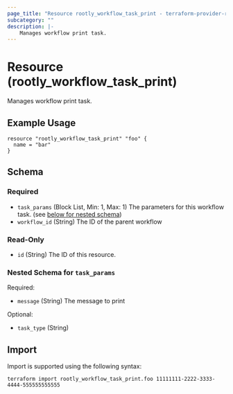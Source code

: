 ```yaml
---
page_title: "Resource rootly_workflow_task_print - terraform-provider-rootly"
subcategory: ""
description: |-
    Manages workflow print task.
---
```


# Resource (rootly_workflow_task_print)

Manages workflow print task.

## Example Usage

```
resource "rootly_workflow_task_print" "foo" {
  name = "bar"
}
```

<!-- schema generated by tfplugindocs -->
## Schema

### Required

- `task_params` (Block List, Min: 1, Max: 1) The parameters for this workflow task. (see [below for nested schema](#nestedblock--task_params))
- `workflow_id` (String) The ID of the parent workflow

### Read-Only

- `id` (String) The ID of this resource.

<a id="nestedblock--task_params"></a>
### Nested Schema for `task_params`

Required:

- `message` (String) The message to print

Optional:

- `task_type` (String)

## Import

Import is supported using the following syntax:

```shell
terraform import rootly_workflow_task_print.foo 11111111-2222-3333-4444-555555555555
```